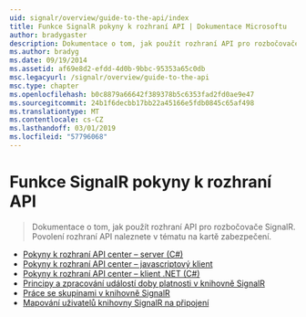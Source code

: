 ```yaml
---
uid: signalr/overview/guide-to-the-api/index
title: Funkce SignalR pokyny k rozhraní API | Dokumentace Microsoftu
author: bradygaster
description: Dokumentace o tom, jak použít rozhraní API pro rozbočovače SignalR. Povolení rozhraní API naleznete v tématu na kartě zabezpečení.
ms.author: bradyg
ms.date: 09/19/2014
ms.assetid: af69e8d2-efdd-4d0b-9bbc-95353a65c0db
msc.legacyurl: /signalr/overview/guide-to-the-api
msc.type: chapter
ms.openlocfilehash: b0c8879a66642f389378b5c6353fad2fd0ae9e47
ms.sourcegitcommit: 24b1f6decbb17bb22a45166e5fdb0845c65af498
ms.translationtype: MT
ms.contentlocale: cs-CZ
ms.lasthandoff: 03/01/2019
ms.locfileid: "57796068"
---
```

<a name="signalr-guide-to-the-api"></a>Funkce SignalR pokyny k rozhraní API
====================
> Dokumentace o tom, jak použít rozhraní API pro rozbočovače SignalR. Povolení rozhraní API naleznete v tématu na kartě zabezpečení.


- [Pokyny k rozhraní API center – server (C#)](hubs-api-guide-server.md)
- [Pokyny k rozhraní API center – javascriptový klient](hubs-api-guide-javascript-client.md)
- [Pokyny k rozhraní API center – klient .NET (C#)](hubs-api-guide-net-client.md)
- [Principy a zpracování událostí doby platnosti v knihovně SignalR](handling-connection-lifetime-events.md)
- [Práce se skupinami v knihovně SignalR](working-with-groups.md)
- [Mapování uživatelů knihovny SignalR na připojení](mapping-users-to-connections.md)
